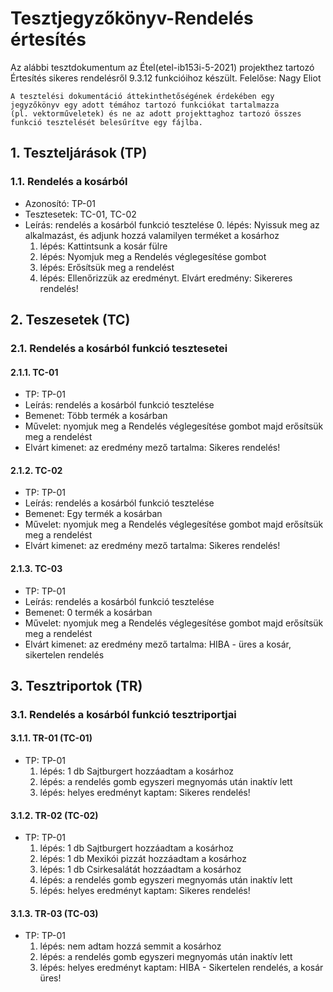 # Tesztjegyzőkönyv-Rendelés értesítés

Az alábbi tesztdokumentum az Étel(etel-ib153i-5-2021) projekthez tartozó Értesítés sikeres rendelésről 9.3.12 funkcióihoz készült. Felelőse: Nagy Eliot 

``` 
A tesztelési dokumentáció áttekinthetőségének érdekében egy jegyzőkönyv egy adott témához tartozó funkciókat tartalmazza 
(pl. vektorműveletek) és ne az adott projekttaghoz tartozó összes funkció tesztelését belesűrítve egy fájlba.
``` 

## 1. Teszteljárások (TP)

### 1.1. Rendelés a kosárból 
- Azonosító: TP-01
- Tesztesetek: TC-01, TC-02
- Leírás: rendelés a kosárból funkció tesztelése
    0. lépés: Nyissuk meg az alkalmazást, és adjunk hozzá valamilyen terméket a kosárhoz
    1. lépés: Kattintsunk a kosár fülre
    2. lépés: Nyomjuk meg a Rendelés véglegesítése gombot
    3. lépés: Erősítsük meg a rendelést
    4. lépés: Ellenőrizzük az eredményt. Elvárt eredmény: Sikereres rendelés!

## 2. Teszesetek (TC)

### 2.1. Rendelés a kosárból funkció tesztesetei

#### 2.1.1. TC-01
- TP: TP-01
- Leírás: rendelés a kosárból funkció tesztelése 
- Bemenet: Több termék a kosárban
- Művelet: nyomjuk meg a Rendelés véglegesítése gombot majd erősítsük meg a rendelést
- Elvárt kimenet: az eredmény mező tartalma: Sikeres rendelés!

#### 2.1.2. TC-02
- TP: TP-01
- Leírás: rendelés a kosárból funkció tesztelése 
- Bemenet: Egy termék a kosárban
- Művelet: nyomjuk meg a Rendelés véglegesítése gombot majd erősítsük meg a rendelést
- Elvárt kimenet: az eredmény mező tartalma: Sikeres rendelés!

#### 2.1.3. TC-03
- TP: TP-01
- Leírás: rendelés a kosárból funkció tesztelése 
- Bemenet: 0 termék a kosárban
- Művelet: nyomjuk meg a Rendelés véglegesítése gombot majd erősítsük meg a rendelést
- Elvárt kimenet: az eredmény mező tartalma: HIBA - üres a kosár, sikertelen rendelés


## 3. Tesztriportok (TR)

### 3.1. Rendelés a kosárból funkció tesztriportjai

#### 3.1.1. TR-01 (TC-01)
- TP: TP-01
    1. lépés: 1 db Sajtburgert hozzáadtam a kosárhoz
    2. lépés: a rendelés gomb egyszeri megnyomás után inaktív lett
    3. lépés: helyes eredményt kaptam: Sikeres rendelés!
    

#### 3.1.2. TR-02 (TC-02)
- TP: TP-01
    1. lépés: 1 db Sajtburgert hozzáadtam a kosárhoz
    2. lépés: 1 db Mexikói pizzát hozzáadtam a kosárhoz
    3. lépés: 1 db Csirkesalátát hozzáadtam a kosárhoz
    2. lépés: a rendelés gomb egyszeri megnyomás után inaktív lett
    3. lépés: helyes eredményt kaptam: Sikeres rendelés!

#### 3.1.3. TR-03 (TC-03)
- TP: TP-01
    1. lépés: nem adtam hozzá semmit a kosárhoz
    2. lépés: a rendelés gomb egyszeri megnyomás után inaktív lett
    3. lépés: helyes eredményt kaptam: HIBA - Sikertelen rendelés, a kosár üres!


    